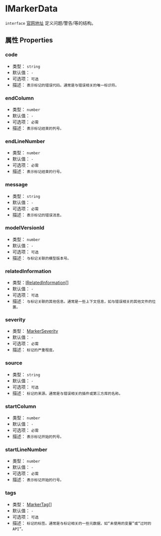 # IMarkerData
`interface` [官网地址](https://microsoft.github.io/monaco-editor/docs.html#interfaces/editor.IMarkerData.html)
定义问题/警告/等的结构。
## 属性 Properties
### code
+ 类型： `string` 
+ 默认值： `-` 
+ 可选项： `可选` 
+ 描述： `表示标记的错误代码。通常是与错误相关的唯一标识符。` 
### endColumn
+ 类型： `number` 
+ 默认值： `-` 
+ 可选项： `必需` 
+ 描述： `表示标记结束的列号。` 
### endLineNumber
+ 类型： `number` 
+ 默认值： `-` 
+ 可选项： `必需` 
+ 描述： `表示标记结束的行号。` 
### message
+ 类型： `string` 
+ 默认值： `-` 
+ 可选项： `必需` 
+ 描述： `表示标记的错误消息。` 
### modelVersionId
+ 类型： `number` 
+ 默认值： `-` 
+ 可选项： `可选` 
+ 描述： `与标记关联的模型版本号。` 
### relatedInformation
+ 类型：[IRelatedInformation](IRelatedInformation.md)[]
+ 默认值： `-` 
+ 可选项： `可选` 
+ 描述： `与标记关联的其他信息。通常是一些上下文信息，如与错误相关的其他文件的位置。` 
### severity
+ 类型： [MarkerSeverity](../../global/enumerations.md#markerseverity)
+ 默认值： `-` 
+ 可选项： `必需` 
+ 描述： `标记的严重程度。` 
### source
+ 类型： `string` 
+ 默认值： `-` 
+ 可选项： `可选` 
+ 描述： `标记的来源。通常是与错误相关的插件或第三方库的名称。` 
### startColumn
+ 类型： `number` 
+ 默认值： `-` 
+ 可选项： `必需` 
+ 描述： `表示标记开始的列号。` 
### startLineNumber
+ 类型： `number` 
+ 默认值： `-` 
+ 可选项： `必需` 
+ 描述： `表示标记开始的行号。` 
### tags
+ 类型： [MarkerTag](../../global/enumerations.md#markertag)[] 
+ 默认值： `-` 
+ 可选项： `可选` 
+ 描述： `标记的标签。通常是与标记相关的一些元数据，如“未使用的变量”或“过时的API”。`